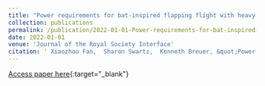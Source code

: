 ```yaml
---
title: "Power requirements for bat-inspired flapping flight with heavy, highly articulated and cambered wings"
collection: publications
permalink: /publication/2022-01-01-Power-requirements-for-bat-inspired-flapping-flight-with-heavy-highly-articulated-and-cambered-wings
date: 2022-01-01
venue: 'Journal of the Royal Society Interface'
citation: ' Xiaozhou Fan,  Sharon Swartz,  Kenneth Breuer, &quot;Power requirements for bat-inspired flapping flight with heavy, highly articulated and cambered wings.&quot; Journal of the Royal Society Interface, 2022.'
---
```

[Access paper here](http://xiaozhoufan.github.io/files/2022_J_Fan_Power_requirements_for_bat-inspired_flapping_flight_with_heavy_highly_articulated_and_cambered_wings.pdf){:target="_blank"}
